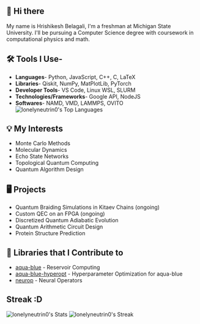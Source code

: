## 👋 Hi there 
My name is Hrishikesh Belagali, I'm a freshman at Michigan State University. I'll be pursuing a Computer Science degree with coursework in computational physics and math.
## 🛠️ Tools I Use- 
- **Languages**- Python, JavaScript, C++, C, LaTeX
- **Libraries**- Qiskit, NumPy, MatPlotLib, PyTorch
- **Developer Tools**- VS Code, Linux WSL, SLURM 
- **Technologies/Frameworks**- Google API, NodeJS
- **Softwares**- NAMD, VMD, LAMMPS, OVITO
![lonelyneutrin0's Top Languages](https://github-readme-stats.vercel.app/api/top-langs/?username=lonelyneutrin0&theme=vue-dark&show_icons=true&hide_border=true&layout=compact)
## 💡 My Interests 
- Monte Carlo Methods
- Molecular Dynamics
- Echo State Networks
- Topological Quantum Computing
- Quantum Algorithm Design

## 🖥️ Projects 
- Quantum Braiding Simulations in Kitaev Chains (ongoing)
- Custom QEC on an FPGA (ongoing)
- Discretized Quantum Adiabatic Evolution
- Quantum Arithmetic Circuit Design
- Protein Structure Prediction

## 📘 Libraries that I Contribute to
- [aqua-blue](https://github.com/Chicago-Club-Management-Company/aqua-blue) - Reservoir Computing 
- [aqua-blue-hyperopt](https://github.com/Chicago-Club-Management-Company/aqua-blue-hyperopt) - Hyperparameter Optimization for aqua-blue
- [neurop](https://github.com/lonelyneutrin0/neurop) - Neural Operators 

## Streak :D 
![lonelyneutrin0's Stats](https://github-readme-stats.vercel.app/api?username=lonelyneutrin0&theme=vue-dark&show_icons=true&hide_border=true&count_private=true)
![lonelyneutrin0's Streak](https://github-readme-streak-stats.herokuapp.com/?user=lonelyneutrin0&theme=vue-dark&hide_border=true)

